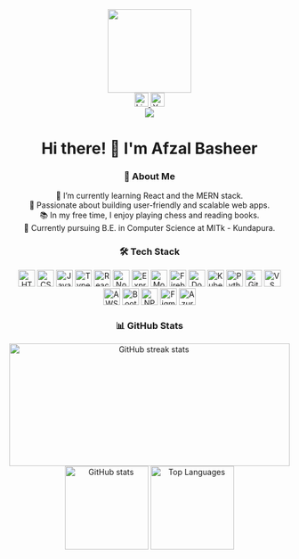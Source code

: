 <div align="center">
    <img height="150" src="https://media.giphy.com/media/qgQUggAC3Pfv687qPC/giphy.gif" />
</div>

<div align="center">
    <a href="https://www.linkedin.com/in/afzal-basheer-127878264/" target="_blank">
        <img src="https://img.shields.io/static/v1?message=LinkedIn&logo=linkedin&label=&color=0077B5&logoColor=white&labelColor=&style=for-the-badge" height="25" alt="LinkedIn logo" />
    </a>
    <a href="https://www.youtube.com/@afzal3327" target="_blank">
        <img src="https://img.shields.io/static/v1?message=YouTube&logo=youtube&label=&color=FF0000&logoColor=white&labelColor=&style=for-the-badge" height="25" alt="YouTube logo" />
    </a>
</div>

<div align="center">
    <img src="https://visitor-badge.laobi.icu/badge?page_id=afzalbasheer.afzalbasheer&" />
</div>

<h1 align="center">Hi there! 👋 I'm Afzal Basheer</h1>

<h3 align="center">🚀 About Me</h3>
<p align="center">
    🌱 I’m currently learning React and the MERN stack.<br> 
    🎯 Passionate about building user-friendly and scalable web apps.<br> 
    📚 In my free time, I enjoy playing chess and reading books.<br> 
    🏫 Currently pursuing B.E. in Computer Science at MITk - Kundapura.<br>
</p>

<h3 align="center">🛠 Tech Stack</h3>
<div align="center">
    <img src="https://cdn.jsdelivr.net/gh/devicons/devicon/icons/html5/html5-original-wordmark.svg" height="30" alt="HTML5" />
    <img src="https://cdn.jsdelivr.net/gh/devicons/devicon/icons/css3/css3-original-wordmark.svg" height="30" alt="CSS3" />
    <img src="https://cdn.jsdelivr.net/gh/devicons/devicon/icons/javascript/javascript-original.svg" height="30" alt="JavaScript" />
    <img src="https://cdn.jsdelivr.net/gh/devicons/devicon/icons/typescript/typescript-original.svg" height="30" alt="TypeScript" />
    <img src="https://cdn.jsdelivr.net/gh/devicons/devicon/icons/react/react-original-wordmark.svg" height="30" alt="React" />
    <img src="https://cdn.jsdelivr.net/gh/devicons/devicon/icons/nodejs/nodejs-original-wordmark.svg" height="30" alt="Node.js" />
    <img src="https://cdn.jsdelivr.net/gh/devicons/devicon/icons/express/express-original-wordmark.svg" height="30" alt="Express.js" />
    <img src="https://cdn.jsdelivr.net/gh/devicons/devicon/icons/mongodb/mongodb-original-wordmark.svg" height="30" alt="MongoDB" />
    <img src="https://cdn.jsdelivr.net/gh/devicons/devicon/icons/firebase/firebase-plain-wordmark.svg" height="30" alt="Firebase" />
    <img src="https://cdn.jsdelivr.net/gh/devicons/devicon/icons/docker/docker-plain-wordmark.svg" height="30" alt="Docker" />
    <img src="https://cdn.jsdelivr.net/gh/devicons/devicon/icons/kubernetes/kubernetes-plain.svg" height="30" alt="Kubernetes" />
    <img src="https://cdn.jsdelivr.net/gh/devicons/devicon/icons/python/python-original.svg" height="30" alt="Python" />
    <img src="https://cdn.jsdelivr.net/gh/devicons/devicon/icons/github/github-original-wordmark.svg" height="30" alt="GitHub" />
    <img src="https://cdn.jsdelivr.net/gh/devicons/devicon/icons/vscode/vscode-original-wordmark.svg" height="30" alt="VS Code" />
    <img src="https://cdn.jsdelivr.net/gh/devicons/devicon/icons/amazonwebservices/amazonwebservices-original-wordmark.svg" height="30" alt="AWS" />
    <img src="https://cdn.jsdelivr.net/gh/devicons/devicon/icons/bootstrap/bootstrap-original-wordmark.svg" height="30" alt="Bootstrap" />
    <img src="https://cdn.jsdelivr.net/gh/devicons/devicon/icons/npm/npm-original-wordmark.svg" height="30" alt="NPM" />
    <img src="https://cdn.jsdelivr.net/gh/devicons/devicon/icons/figma/figma-original.svg" height="30" alt="Figma" />
    <img src="https://cdn.jsdelivr.net/gh/devicons/devicon/icons/azure/azure-original-wordmark.svg" height="30" alt="Azure" />
</div>

<h3 align="center">📊 GitHub Stats</h3> <div align="center"> <img src="https://github-readme-streak-stats.herokuapp.com/?user=Afzal74&theme=radical&hide_border=true" width="100%" height="220" alt="GitHub streak stats" /> <div align="center">
  <img src="https://github-readme-stats.vercel.app/api?username=Afzal74&show_icons=true&theme=radical&hide_border=true" height="150" alt="GitHub stats" />
  <img src="https://github-readme-stats.vercel.app/api/top-langs/?username=Afzal74&layout=compact&theme=radical&hide_border=true" height="150" alt="Top Languages" />
</div>

